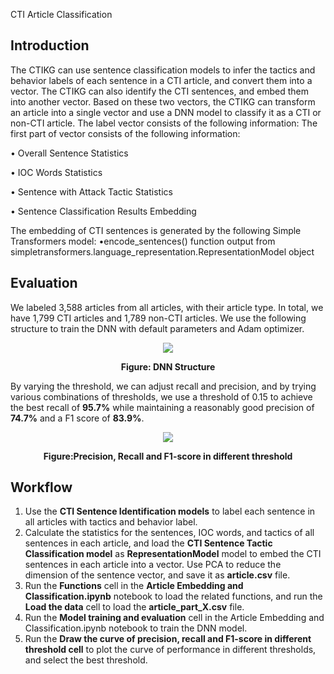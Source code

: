CTI Article Classification

## Introduction
The CTIKG can use sentence classification models to infer the tactics and behavior labels of each sentence in a CTI article, and convert them into a vector. The CTIKG can also identify the CTI sentences, and embed them into another vector. Based on these two vectors, the CTIKG can transform an article into a single vector and use a DNN model to classify it as a CTI or non-CTI article. The label vector consists of the following information:
The first part of vector consists of the following information:

• Overall Sentence Statistics

• IOC Words Statistics

• Sentence with Attack Tactic Statistics

• Sentence Classification Results Embedding

The embedding of CTI sentences is generated by the following Simple Transformers model:
•encode_sentences() function output from simpletransformers.language_representation.RepresentationModel object

## Evaluation
We labeled 3,588 articles from all articles, with their article type. In total, we have 1,799 CTI articles and 1,789 non-CTI articles. We use the following structure to train the DNN with default parameters and Adam optimizer. 

<p align="center">
  <img src="https://i.imgur.com/A5d184e.png">
</p>
<p align="center">
  <b> Figure: DNN Structure </b>
</p>

By varying the threshold, we can adjust recall and precision, and by trying various combinations of thresholds, we use a threshold of 0.15 to achieve the best recall of **95.7%** while maintaining a reasonably good precision of **74.7%** and a F1 score of **83.9%**.

<p align="center">
  <img src="https://i.imgur.com/hZfpDF3.png">
</p>
<p align="center">
  <b> Figure:Precision, Recall and F1-score in different threshold </b>
</p>

## Workflow
1. Use the **CTI Sentence Identification models** to label each sentence in all articles with tactics and behavior label.
2. Calculate the statistics for the sentences, IOC words, and tactics of all sentences in each article, and load the **CTI Sentence Tactic Classification model**  as **RepresentationModel** model to embed the CTI sentences in each article into a vector. Use PCA to reduce the dimension of the sentence vector, and save it as **article.csv** file.
2. Run the **Functions** cell in the **Article Embedding and Classification.ipynb** notebook to load the related functions, and run the **Load the data** cell to load the **article_part_X.csv** file.
3. Run the **Model training and evaluation** cell in the Article Embedding and Classification.ipynb notebook to train the DNN model.
4. Run the **Draw the curve of precision, recall and F1-score in different threshold cell** to plot the curve of performance in different thresholds, and select the best threshold.
